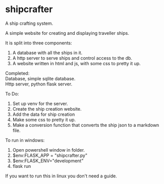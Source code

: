 # shipcrafter
A ship crafting system.

A simple website for creating and displaying traveller ships.

It is split into three components:  
1. A database with all the ships in it.
2. A http server to serve ships and control access to the db.
3. A website written in html and js, with some css to pretty it up.

Completed:  
Database, simple sqlite database.  
Http server, python flask server.

To Do:
1. Set up venv for the server.
2. Create the ship creation website.
3. Add the data for ship creation
4. Make some css to pretty it up.
5. Make a conversion function that converts the ship json to a markdown file.


To run in windows:  
1. Open powershell window in folder.
2. $env:FLASK_APP = "shipcrafter.py"
3. $env:FLASK_ENV="development"
3. flask run

If you want to run this in linux you don't need a guide.
